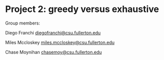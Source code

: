 # Project 2: greedy versus exhaustive

Group members:

Diego Franchi diegofranchi@csu.fullerton.edu

Miles Mccloskey miles.mccloskey@csu.fullerton.edu

Chase Moynihan chasemoy@csu.fullerton.edu